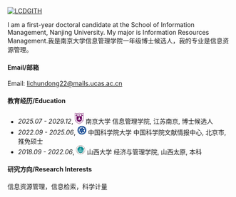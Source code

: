 

[![LCDGITH](https://img.shields.io/badge/LCDGITH-github-blue?logo=github)](https://github.com/LCDGITH)

I am a first-year doctoral candidate at the School of Information Management, Nanjing University. My major is Information Resources Management.我是南京大学信息管理学院一年级博士候选人，我的专业是信息资源管理。

#### Email/邮箱

Email: lichundong22@mails.ucas.ac.cn

#### 教育经历/Education
- *2025.07 - 2029.12*, <a href="https://www.nju.edu.cn/"><img class="svg" src="/images/nju_logo.svg" width="20pt"></a> 南京大学 信息管理学院, 江苏南京, 博士候选人
- *2022.09 - 2025.06*, <a href="https://www.ucas.ac.cn/"><img class="svg" src="/images/ac_logo.svg" width="20pt"></a> 中国科学院大学 中国科学院文献情报中心, 北京市, 推免硕士
- *2018.09 - 2022.06*, <a href="https://www.sxu.edu.cn/"><img class="svg" src="/images/sxu_logo.svg" width="20pt"></a> 山西大学 经济与管理学院, 山西太原, 本科

#### 研究方向/Research Interests
信息资源管理，信息检索，科学计量

